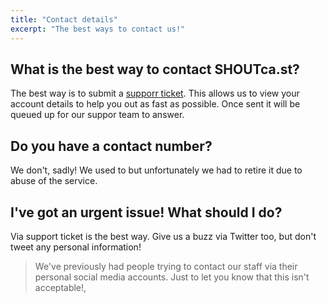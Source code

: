 ```yaml
---
title: "Contact details"
excerpt: "The best ways to contact us!"
---
```


## What is the best way to contact SHOUTca.st?

The best way is to submit a [supporr ticket](https://my.shoutca.st/submitticket.php). This allows us to view your account details to help you out as fast as possible. Once sent it will be queued up for our suppor team to answer.

## Do you have a contact number?

We don't, sadly! We used to but unfortunately we had to retire it due to abuse of the service.


## I've got an urgent issue! What should I do?

Via support ticket is the best way. Give us a buzz via Twitter too, but don't tweet any personal information! 
> We've previously had people trying to contact our staff via their personal social media accounts. Just to let you know that this isn't acceptable!,

